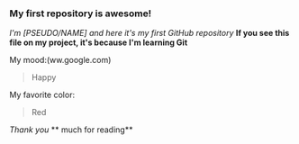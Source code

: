 ### My first repository is awesome!

_I'm [PSEUDO/NAME] and here it's my first GitHub repository_
**If you see this file on my project, it's because I'm learning Git**

My mood:(ww.google.com)

> Happy

My favorite color:

> Red

_Thank you_ ** much for reading**